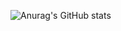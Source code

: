 
![Anurag's GitHub stats](https://github-readme-stats.vercel.app/api?username=HeitorAxe&show_icons=true&theme=radical)
